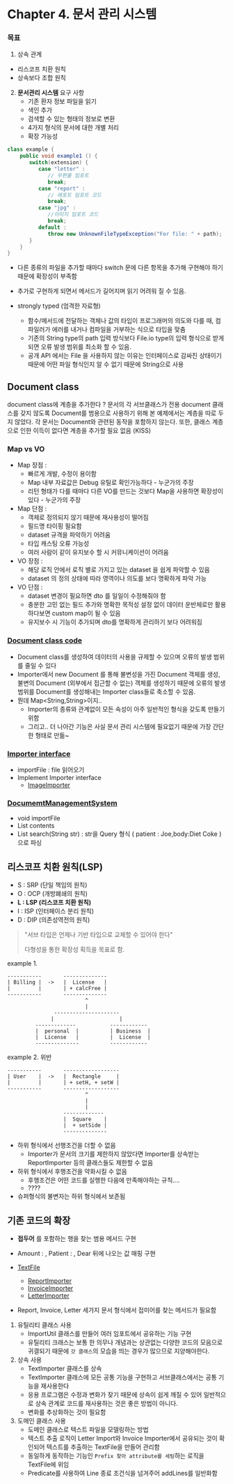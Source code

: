 # Chapter 4. 문서 관리 시스템

###  목표

1. 상속 관계
- 리스코프 치환 원칙
- 상속보다 조합 원칙

2. __문서관리 시스템__ 요구 사항
   - 기존 환자 정보 파일을 읽기
   - 색인 추가
   - 검색할 수 있는 형태의 정보로 변환
   - 4가지 형식의 문서에 대한 개별 처리
   - 확장 가능성

```java
class example {
    public void example1 () {
       switch(extension) {
          case "letter" :
             // 우편물 임포트
             break;
          case "report" :
             // 레포트 임포트 코드
             break;
          case "jpg" :
             //이미지 임포트 코드
             break;
          default :
             throw new UnknownFileTypeException("For file: " + path);
       }
    }
}
```

- 다른 종류의 파일을 추가할 때마다 switch 문에 다른 항목을 추가해 구현해야 하기 때문에 확장성이 부족함
- 추가로 구현하게 되면서 메서드가 길어지며 읽기 어려워 질 수 있음.

- strongly typed (엄격한 자료형)
  - 함수/메서드에 전달하는 객체나 값의 타입이 프로그래머의 의도와 다를 때, 컴파일러가 에러를 내거나 컴파일을 거부하는 식으로 타입을 맞춤
  - 기존의 String type의 path 입력 방식보다 File.io type의 입력 형식으로 받게되면 오류 발생 범위를 최소화 할 수 있음. 
  - 공개 API 에서는 File 을 사용하지 않는 이유는 인터페이스로 감싸진 상태이기 때문에 어떤 파일 형식인지 알 수 없기 때문에 String으로 사용



## Document class

document class에 계층을 추가한다 ?
문서의 각 서브클래스가 전용 document 클래스를 갖지 않도록 Document를 범용으로 사용하기 위해 본 예제에서는 계층을 따로 두지 않았다. 각 문서는 
Document와 관련된 동작을 포함하지 않는다. 또한, 클래스 계층으로 인한 이득이 없다면 계층을 추가할 필요 없음 (KISS)

### Map vs VO
  - Map 장점 : 
    - 빠르게 개발, 수정이 용이함
    - Map 내부 자료값은 Debug 유틸로 확인가능하다 - 누군가의 주장
    - 리턴 형태가 다를 때마다 다른 VO를 만드는 것보다 Map을 사용하면 확장성이 있다 - 누군가의 주장
  - Map 단점 : 
    - 객체로 정의되지 않기 때문에 재사용성이 떨어짐
    - 필드명 타이핑 필요함
    - dataset 규격을 파악하기 어려움 
    - 타입 캐스팅 오류 가능성
    - 여러 사람이 같이 유지보수 할 시 커뮤니케이션이 어려움
  - VO 장점 : 
    - 해당 로직 안에서 로직 별로 가지고 있는 dataset 을 쉽게 파악할 수 있음
    - dataset 의 정의 상태에 따라 영역이나 의도를 보다 명확하게 파악 가능
  - VO 단점 : 
    - dataset 변경이 필요하면 dto 를 일일이 수정해줘야 함
    - 충분한 고민 없는 필드 추가와 명확한 목적성 설정 없이 데이터 운반체로만 활용하다보면 custom map이 될 수 있음
    - 유지보수 시 기능이 추가되며 dto를 명확하게 관리하기 보다 어려워짐


### [Document class code](Document.java)
- Document class를 생성하여 데이터의 사용을 규제할 수 있으며 오류의 발생 범위를 줄일 수 있다
- Importer에서 new Document 를 통해 불변성을 가진 Document 객체를 생성, 불변의 Document (외부에서 접근할 수 없는) 객체를 생성하기 때문에
  오류의 발생 범위를 Document를 생성해내는 Importer class들로 축소할 수 있음.
- 뭔데 Map<String,String>이지..
  - Importer의 종류와 관계없이 모든 속성이 아주 일반적인 형식을 갖도록 만들기 위함
  - 그리고.. 더 나아간 기능은 사실 문서 관리 시스템에 필요없기 때문에 가장 간단한 형태로 만듦~

### [Importer interface](Importer.java)

- importFile : file 읽어오기
- Implement Importer interface
   - [ImageImporter](ImageImporter.java)



### [DocumemtManagementSystem](DocumentManagementSystem.java)

- void importFile
- List<Document> contents
- List<Document> search(String str) : str을 Query 형식 ( patient : Joe,body:Diet Coke ) 으로 파싱

## 리스코프 치환 원칙(LSP)


- S : SRP (단일 책임의 원칙)
- O : OCP (개방폐쇄의 원칙)
- __L : LSP (리스코프 치환 원칙)__
- I : ISP (인터페이스 분리 원칙)
- D : DIP (의존성역전의 원칙)

> "서브 타입은 언제나 기반 타입으로 교체할 수 있어야 한다"
> 
> 다형성을 통한 확장성 획득을 목표로 함.

example 1.

```
-----------       --------------
| Billing |  ->   |  License   |
|         |       | + calcFree |
-----------       --------------
                         ^
                         |
               ---------------------
              |                     |
         -------------           ------------
         |  personal  |          | Business  |
         |  License   |          |  License  |
         --------------          ------------
```

example 2. 위반
```
-----------       ------------------
| User    |  ->   |  Rectangle     |
|         |       | + setH, + setW |
-----------       ------------------
                         ^
                         |
                         |                   
                  -------------           
                  |  Square    |          
                  |  + setSide |          
                  --------------  
```

- 하위 형식에서 선행조건을 더할 수 없음
  - Importer가 문서의 크기를 제한하지 않았다면 Importer를 상속받는 ReportImporter 등의 클래스들도 제한할 수 없음
- 하위 형식에서 후행조건을 약화시킬 수 없음
  - 후행조건은 어떤 코드를 실행한 다음에 만족해야하는 규칙....
  - ????
- 슈퍼형식의 불변자는 하위 형식에서 보존됨

## 기존 코드의 확장

- __접두어__ 를 포함하는 행을 찾는 범용 메서드 구현
- Amount : , Patient : , Dear 뒤에 나오는 값 매핑 구현
- [TextFile](TextFile.java)
  - [ReportImporter](ReportImporter.java)
  - [InvoiceImporter](InvoiceImporter.java)
  - [LetterImporter](LetterImporter.java)

- Report, Invoice, Letter 세가지 문서 형식에서 접미어를 찾는 메서드가 필요함

1. 유틸리티 클래스 사용
   - ImportUtil 클래스를 만들어 여러 임포트에서 공유하는 기능 구현
   - 유틸리티 크래스는 보통 한 의무나 개념과는 상관없는 다양한 코드의 모음으로 귀결되기 
   때문에 `갓 클래스`의 모습을 띄는 경우가 많으므로 지양해야한다. 
2. 상속 사용
   - TextImporter 클래스를 상속
   - TextImporter 클래스에 모든 공통 기능을 구현하고 서브클래스에서는 공통 기능을 재사용한다
   - 응용 프로그램은 수정과 변화가 잦기 때문에 상속이 쉽게 깨질 수 있어 일반적으로 상속 관계로 코드를 
   재사용하는 것은 좋은 방법이 아니다.
   - 변화를 추상화하는 것이 필요함
3. 도메인 클래스 사용
   - 도메인 클래스로 텍스트 파일을 모델링하는 방법
   - 텍스트 추출 로직이 Letter Import와 Invoice Importer에서 공유되는 것이 확인되어 텍스트를 추출하는 
   TextFile을 만들어 관리함
   - 동일하게 동작하는 기능인 `Prefix 찾아 attribute를 세팅`하는 로직을 TextFile에 위임
   - Predicate를 사용하여 Line 종료 조건식을 넘겨주어 addLines를 일반화함